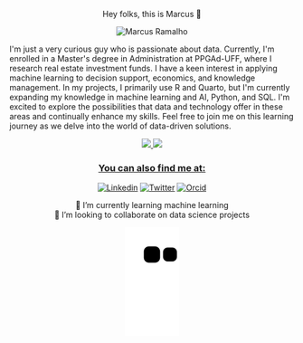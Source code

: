 <p align="center">  Hey folks, this is Marcus 🎲 </p>
<p align="center"> <img src="https://komarev.com/ghpvc/?username=nextmarte" alt="Marcus Ramalho" /> </p>

I'm just a very curious guy who is passionate about data. Currently, I'm enrolled in a Master's degree in Administration at PPGAd-UFF, where I research real estate investment funds. I have a keen interest in applying machine learning to decision support, economics, and knowledge management. In my projects, I primarily use R and Quarto, but I'm currently expanding my knowledge in machine learning and AI, Python, and SQL. I'm excited to explore the possibilities that data and technology offer in these areas and continually enhance my skills. Feel free to join me on this learning journey as we delve into the world of data-driven solutions.


<div align="center">
  <a href="https://github.com/nextmarte">
  <img height="150em" src="https://github-readme-stats.vercel.app/api?username=nextmarte&show_icons=true&theme=light&include_all_commits=true&count_private=true"/>
  <img height="150em" src="https://github-readme-stats.vercel.app/api/top-langs/?username=nextmarte&layout=compact&langs_count=16&theme=light"/>
<div>

    
### You can also find me at:
[![Linkedin](https://img.shields.io/badge/LinkedIn-blue?style=for-the-badge&logo=Linkedin)](https://www.linkedin.com/in/marcus-ramalho-8a440545/)
[![Twitter](https://img.shields.io/badge/Twitter-blue.svg?style=for-the-badge&logo=twitter)](https://twitter.com/nextmarcus)
[![Orcid](https://img.shields.io/badge/Orcid-green.svg?style=for-the-badge&logo=orcid)](https://orcid.org/0009-0003-9282-7098)


🌱 I’m currently learning machine learning 
  <br>
👯 I’m looking to collaborate on data science projects

![Snake Game](https://github.com/nextmarte/nextmarte/blob/output/github-contribution-grid-snake.svg)
